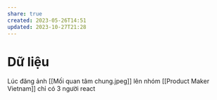 ```yaml
---
share: true
created: 2023-05-26T14:51
updated: 2023-10-27T21:28
---
```

# Dữ liệu
Lúc đăng ảnh [[Mối quan tâm chung.jpeg]] lên nhóm [[Product Maker Vietnam]] chỉ có 3 người react

